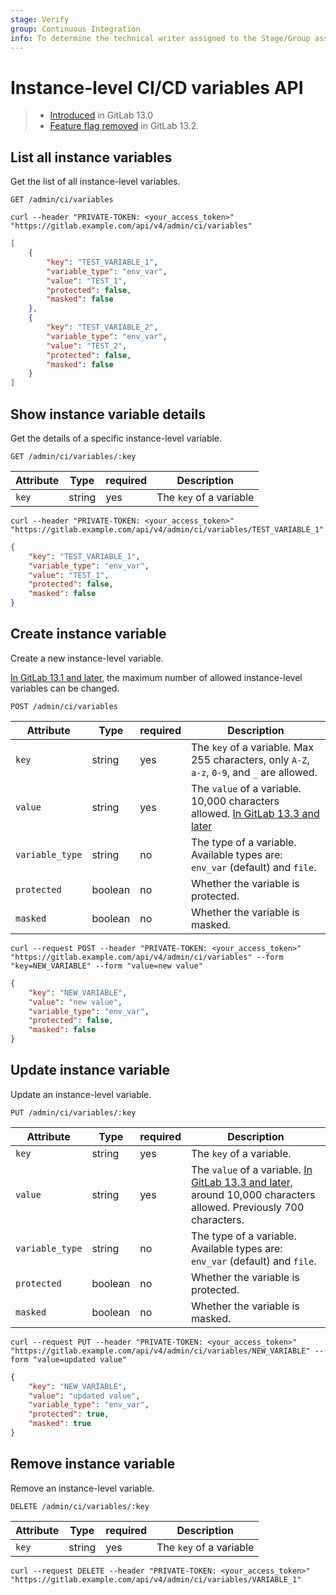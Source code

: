 ```yaml
---
stage: Verify
group: Continuous Integration
info: To determine the technical writer assigned to the Stage/Group associated with this page, see https://about.gitlab.com/handbook/engineering/ux/technical-writing/#designated-technical-writers
---
```


# Instance-level CI/CD variables API

> - [Introduced](https://gitlab.com/gitlab-org/gitlab/-/issues/14108) in GitLab 13.0
> - [Feature flag removed](https://gitlab.com/gitlab-org/gitlab/-/issues/218249) in GitLab 13.2.

## List all instance variables

Get the list of all instance-level variables.

```plaintext
GET /admin/ci/variables
```

```shell
curl --header "PRIVATE-TOKEN: <your_access_token>" "https://gitlab.example.com/api/v4/admin/ci/variables"
```

```json
[
    {
        "key": "TEST_VARIABLE_1",
        "variable_type": "env_var",
        "value": "TEST_1",
        "protected": false,
        "masked": false
    },
    {
        "key": "TEST_VARIABLE_2",
        "variable_type": "env_var",
        "value": "TEST_2",
        "protected": false,
        "masked": false
    }
]
```

## Show instance variable details

Get the details of a specific instance-level variable.

```plaintext
GET /admin/ci/variables/:key
```

| Attribute | Type    | required | Description           |
|-----------|---------|----------|-----------------------|
| `key`     | string  | yes      | The `key` of a variable |

```shell
curl --header "PRIVATE-TOKEN: <your_access_token>" "https://gitlab.example.com/api/v4/admin/ci/variables/TEST_VARIABLE_1"
```

```json
{
    "key": "TEST_VARIABLE_1",
    "variable_type": "env_var",
    "value": "TEST_1",
    "protected": false,
    "masked": false
}
```

## Create instance variable

Create a new instance-level variable.

[In GitLab 13.1 and later](https://gitlab.com/gitlab-org/gitlab/-/issues/216097), the maximum number of allowed instance-level variables can be changed.

```plaintext
POST /admin/ci/variables
```

| Attribute       | Type    | required | Description           |
|-----------------|---------|----------|-----------------------|
| `key`           | string  | yes      | The `key` of a variable. Max 255 characters, only `A-Z`, `a-z`, `0-9`, and `_` are allowed. |
| `value`         | string  | yes      | The `value` of a variable. 10,000 characters allowed. [In GitLab 13.3 and later](https://gitlab.com/gitlab-org/gitlab/-/issues/220028) |
| `variable_type` | string  | no       | The type of a variable. Available types are: `env_var` (default) and `file`. |
| `protected`     | boolean | no       | Whether the variable is protected. |
| `masked`        | boolean | no       | Whether the variable is masked. |

```shell
curl --request POST --header "PRIVATE-TOKEN: <your_access_token>" "https://gitlab.example.com/api/v4/admin/ci/variables" --form "key=NEW_VARIABLE" --form "value=new value"
```

```json
{
    "key": "NEW_VARIABLE",
    "value": "new value",
    "variable_type": "env_var",
    "protected": false,
    "masked": false
}
```

## Update instance variable

Update an instance-level variable.

```plaintext
PUT /admin/ci/variables/:key
```

| Attribute       | Type    | required | Description             |
|-----------------|---------|----------|-------------------------|
| `key`           | string  | yes      | The `key` of a variable.   |
| `value`         | string  | yes      | The `value` of a variable. [In GitLab 13.3 and later](https://gitlab.com/gitlab-org/gitlab/-/issues/220028), around 10,000 characters allowed. Previously 700 characters. |
| `variable_type` | string  | no       | The type of a variable. Available types are: `env_var` (default) and `file`. |
| `protected`     | boolean | no       | Whether the variable is protected. |
| `masked`        | boolean | no       | Whether the variable is masked. |

```shell
curl --request PUT --header "PRIVATE-TOKEN: <your_access_token>" "https://gitlab.example.com/api/v4/admin/ci/variables/NEW_VARIABLE" --form "value=updated value"
```

```json
{
    "key": "NEW_VARIABLE",
    "value": "updated value",
    "variable_type": "env_var",
    "protected": true,
    "masked": true
}
```

## Remove instance variable

Remove an instance-level variable.

```plaintext
DELETE /admin/ci/variables/:key
```

| Attribute | Type    | required | Description             |
|-----------|---------|----------|-------------------------|
| `key`     | string  | yes      | The `key` of a variable |

```shell
curl --request DELETE --header "PRIVATE-TOKEN: <your_access_token>" "https://gitlab.example.com/api/v4/admin/ci/variables/VARIABLE_1"
```
